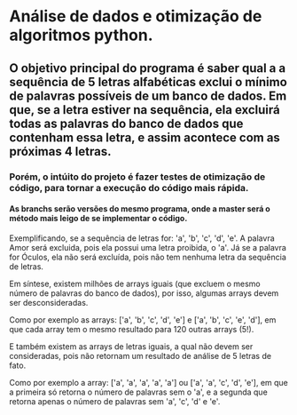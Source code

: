 # Análise de dados e otimização de algoritmos python.

## O objetivo principal do programa é saber qual a a sequência de 5 letras alfabéticas exclui o mínimo de palavras possíveis de um banco de dados. Em que, se a letra estiver na sequência, ela excluirá todas as palavras do banco de dados que contenham essa letra, e assim acontece com as próximas 4 letras. 
### Porém, o intúito do projeto é fazer testes de otimização de código, para tornar a execução do código mais rápida.

#### As branchs serão versões do mesmo programa, onde a master será o método mais leigo de se implementar o código.

Exemplificando, se a sequência de letras for: 'a', 'b', 'c', 'd', 'e'. A palavra Amor será excluida, pois ela possui uma letra proibida, o 'a'. Já se a palavra for Óculos, ela não será excluída, pois não tem nenhuma letra da sequência de letras.

Em síntese, existem milhões de arrays iguais (que excluem o mesmo número de palavras do banco de dados), por isso, algumas arrays devem ser desconsideradas.

Como por exemplo as arrays: ['a', 'b', 'c', 'd', 'e'] e ['a', 'b', 'c', 'e', 'd'], em que cada array tem o mesmo resultado para 120 outras arrays (5!).

E também existem as arrays de letras iguais, a qual não devem ser consideradas, pois não retornam um resultado de análise de 5 letras de fato.

Como por exemplo a array: ['a', 'a', 'a', 'a', 'a'] ou ['a', 'a', 'c', 'd', 'e'], em que a primeira só retorna o número de palavras sem o 'a', e a segunda que retorna apenas o número de palavras sem 'a', 'c', 'd' e 'e'.

